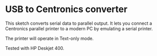 USB to Centronics converter
===========================

This sketch converts serial data to parallel output.
It lets you connect a Centronics parallel printer to a modern PC by emulating a serial printer.

The printer will operate in Text-only mode.

Tested with HP Deskjet 400.